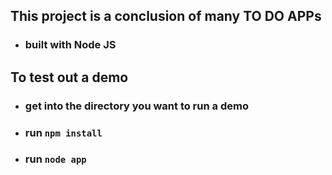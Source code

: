 ## This project is a conclusion of many TO DO APPs
-   ### built with Node JS

## To test out a demo
-   ### get into the directory you want to run a demo
-   ### run `npm install`
-   ### run `node app`